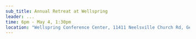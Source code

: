 ```yaml
---
sub_title: Annual Retreat at Wellspring
leader: ...
time: 6pm - May 4, 1:30pm
location: "Wellspring Conference Center, 11411 Neelsville Church Rd, Germantown MD 20876"
---
```

